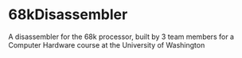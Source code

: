 # 68kDisassembler
A disassembler for the 68k processor, built by 3 team members for a Computer Hardware course at the University of Washington
